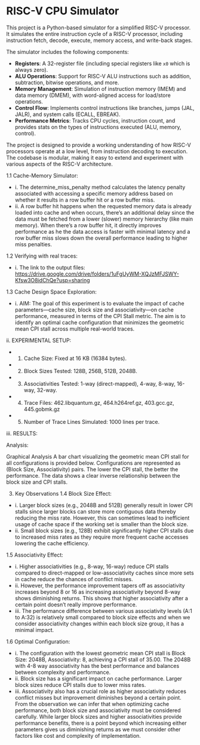# RISC-V CPU Simulator

This project is a Python-based simulator for a simplified RISC-V processor. It simulates the entire instruction cycle of a RISC-V processor, including instruction fetch, decode, execute, memory access, and write-back stages.

The simulator includes the following components:
- **Registers**: A 32-register file (including special registers like `x0` which is always zero).
- **ALU Operations**: Support for RISC-V ALU instructions such as addition, subtraction, bitwise operations, and more.
- **Memory Management**: Simulation of instruction memory (IMEM) and data memory (DMEM), with word-aligned access for load/store operations.
- **Control Flow**: Implements control instructions like branches, jumps (JAL, JALR), and system calls (ECALL, EBREAK).
- **Performance Metrics**: Tracks CPU cycles, instruction count, and provides stats on the types of instructions executed (ALU, memory, control).

The project is designed to provide a working understanding of how RISC-V processors operate at a low level, from instruction decoding to execution. The codebase is modular, making it easy to extend and experiment with various aspects of the RISC-V architecture.

1.1	Cache-Memory Simulator:
- i.	The determine_miss_penalty method calculates the latency penalty associated with accessing a specific memory address based on whether it results in a row buffer hit or a row buffer miss. 
- ii.	A row buffer hit happens when the requested memory data is already loaded into cache and when occurs, there’s an additional delay since the data must be fetched from a lower (slower) memory hierarchy (like main memory). When there’s a row buffer hit, it directly improves performance as he the data access is faster with minimal latency and a row buffer miss slows down the overall performance leading to higher miss penalties.

1.2	Verifying with real traces:
- i.	The link to the output files: 
https://drive.google.com/drive/folders/1uFgUyWM-XQJzMFJSWY-Kfsw3O8idChQe?usp=sharing

1.3	Cache Design Space Exploration:
- i.	AIM: The goal of this experiment is to evaluate the impact of cache parameters—cache size, block size and associativity—on cache performance, measured in terms of the CPI Stall metric. The aim is to identify an optimal cache configuration that minimizes the geometric mean CPI stall across multiple real-world traces.

ii.	EXPERIMENTAL SETUP:
- 1.	Cache Size: Fixed at 16 KB (16384 bytes).
- 2.	Block Sizes Tested: 128B, 256B, 512B, 2048B.
- 3.	Associativities Tested: 1-way (direct-mapped), 4-way, 8-way, 16-way, 32-way.
- 4.	Trace Files: 462.libquantum.gz, 464.h264ref.gz, 403.gcc.gz, 445.gobmk.gz
- 5.	Number of Trace Lines Simulated: 1000 lines per trace.

iii.	RESULTS:

   Analysis:
 
Graphical Analysis
A bar chart visualizing the geometric mean CPI stall for all configurations is provided below. Configurations are represented as (Block Size, Associativity) pairs. The lower the CPI stall, the better the performance. The data shows a clear inverse relationship between the block size and CPI stalls.

 


3. Key Observations
1.4	Block Size Effect:
- i.	Larger block sizes (e.g., 2048B and 512B) generally result in lower CPI stalls since larger blocks can store more contiguous data thereby reducing the miss rate. However, this can sometimes lead to inefficient usage of cache space if the working set is smaller than the block size.
- ii.	Small block sizes (e.g., 128B) exhibit significantly higher CPI stalls due to increased miss rates as they require more frequent cache accesses lowering the cache efficiency.

1.5	Associativity Effect:
- i.	Higher associativities (e.g., 8-way, 16-way) reduce CPI stalls compared to direct-mapped or low-associativity caches since more sets in cache reduce the chances of conflict misses.
- ii.	However, the performance improvement tapers off as associativity increases beyond 8 or 16 as increasing associativity beyond 8-way shows diminishing returns. This shows that higher associativity after a certain point doesn’t really improve performance. 
- iii.	The performance difference between various associativity levels (A:1 to A:32) is relatively small compared to block size effects and when we consider associativity changes within each block size group, it has a minimal impact.

1.6	Optimal Configuration:
- i.	The configuration with the lowest geometric mean CPI stall is Block Size: 2048B, Associativity: 8, achieving a CPI stall of 35.00. The 2048B with 4-8 way associativity has the best performance and balances between complexity and performance. 
- ii.	Block size has a significant impact on cache performance. Larger block sizes reduce CPI stalls due to lower miss rates.
- iii.	Associativity also has a crucial role as higher associativity reduces conflict misses but improvement diminishes beyond a certain point. 
From the observation we can infer that when optimizing cache performance, both block size and associativity must be considered carefully. While larger block sizes and higher associativities provide performance benefits, there is a point beyond which increasing either parameters gives us diminishing returns as we must consider other factors like cost and complexity of implementation. 

